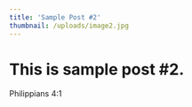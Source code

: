 ```yaml
---
title: 'Sample Post #2'
thumbnail: /uploads/image2.jpg
---
```

# This is sample post #2.

Philippians 4:1
